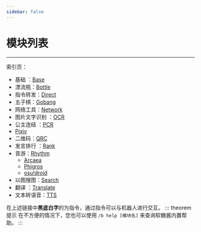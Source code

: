 ```yaml
---
sidebar: false
---
```


# 模块列表

---

索引页：
- 基础 <Badge text="update" />：[Base](./base/)
- 漂流瓶：[Bottle](./bottle/)
- 指令转发：[Direct](./direct/)
- 五子棋：[Gobang](./gobang/)
- 网络工具：[Network](./network/)
- 图片文字识别 <Badge text="new" />：[OCR](./ocr/)
- 公主连结 <Badge text="update" />：[PCR](./pcr/)
- [Pixiv](./pixiv/)
- 二维码：[QRC](./qrc/)
- 发言排行 <Badge text="update" />：[Rank](./rank/)
- 音游：[Rhythm](./rhythm/)
  - [Arcaea](./arcaea/) <Badge text="update" />
  - [Phigros](./phigros/) <Badge text="update" />
  - [osu!droid](./osudroid/)
- 以图搜图：[Search](./search/)
- 翻译 <Badge text="new" />：[Translate](./translate/)
- 文本转语音：[TTS](./tts/)

在上述链接中**黑底白字**的为指令，通过指令可以与机器人进行交互。
::: theorem 提示
在不方便的情况下，您也可以使用 `/b help [模块名]` 来查询软糖酱内置帮助。
:::